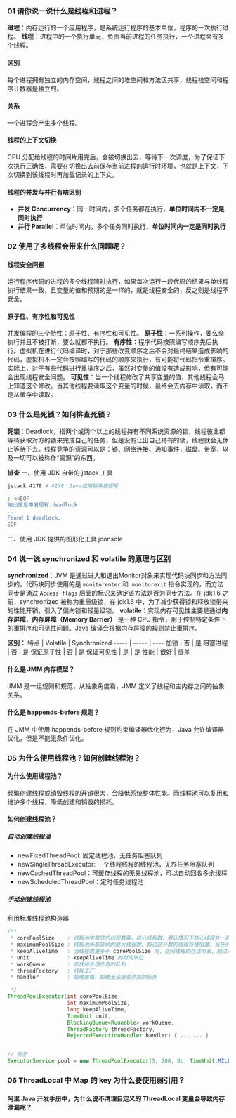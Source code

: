 ### 01  请你说一说什么是线程和进程？
**进程**：内存运行的一个应用程序，是系统运行程序的基本单位，程序的一次执行过程。
**线程**：进程中的一个执行单元，负责当前进程的任务执行，一个进程会有多个线程。

#### 区别
每个进程拥有独立的内存空间，线程之间的堆空间和方法区共享，线程栈空间和程序计数器是独立的。

#### 关系
一个进程会产生多个线程。

#### 线程的上下文切换
CPU 分配给线程的时间片用完后，会被切换出去，等待下一次调度，为了保证下次执行正确性，需要在切换出去前保存当前进程的运行时环境，也就是上下文，下次切换到该线程时再加载记录的上下文。

#### 线程的并发与并行有啥区别
- **并发 Concurrency**：同一时间内，多个任务都在执行，**单位时间内不一定是同时执行**
- **并行 Parallel**：单位时间内，多个任务同时执行，**单位时间内一定是同时执行**

### 02 使用了多线程会带来什么问题呢？
#### 线程安全问题
运行程序代码的进程的多个线程同时执行，如果每次运行一段代码的结果与单线程执行结果一致，且变量的值和预期的是一样的，就是线程安全的，反之则是线程不安全。

#### 原子性、有序性和可见性
并发编程的三个特性：原子性、有序性和可见性。
**原子性**：一系列操作，要么全执行并且不被打断，要么就都不执行。
**有序性**：程序代码按照编写顺序先后执行。虚拟机在进行代码编译时，对于那些改变顺序之后不会对最终结果造成影响的代码，虚拟机不一定会按照编写的代码的顺序来执行，有可能将代码指令重排序。实际上，对于有些代码进行重排序之后，虽然对变量的值没有造成影响，但有可能会出现线程安全问题。
**可见性**：当一个线程修改了共享变量的值，其他线程会马上知道这个修改。当其他线程要读取这个变量的时候，最终会去内存中读取，而不是从缓存中读取。

### 03 什么是死锁？如何排查死锁？
**死锁**：Deadlock，指两个或两个以上的线程持有不同系统资源的锁，线程彼此都等待获取对方的锁来完成自己的任务，但是没有让出自己持有的锁，线程就会无休止等待下去。线程竞争的资源可以是：锁、网络连接、通知事件，磁盘、带宽，以及一切可以被称作“资源”的东西。

**排查** 
一、使用 JDK 自带的 jstack 工具
```sh
jstack 4178 # 4178：Java应用程序进程号

: <<EOF 
输出信息中发现有 deadlock
...
Found 1 deadlock.
EOF
```

二、使用 JDK 提供的图形化工具 jconsole 


### 04 说一说 synchronized 和 volatile 的原理与区别
**synchronized**：JVM 是通过进入和退出Monitor对象来实现代码块同步和方法同步的，代码块同步使用的是 `monitorenter` 和  `monitorexit` 指令实现的，而方法同步是通过 `Access flags` 后面的标识来确定该方法是否为同步方法。在 jdk1.6 之前，synchronized 被称为重量级锁，在 jdk1.6 中，为了减少获得锁和释放锁带来的性能开销，引入了偏向锁和轻量级锁。
**volatile**：实现内存可见性主要是通过**内存屏障**，**内存屏障（Memory Barrier）** 是一种 CPU 指令，用于控制特定条件下的重排序和可见性问题。Java 编译会根据内存屏障的规则禁止重排序。

**区别：**
特点 | Volatile | Synchronized
----- | ----- | ----
加锁 | 否 | 是
阻塞进程 | 否 | 是 
保证原子性 | 否 | 是
保证可见性 | 是 | 是
性能 | 很好 | 很差

#### 什么是 JMM 内存模型？
JMM 是一组规则和规范，从抽象角度看，JMM 定义了线程和主内存之间的抽象关系。

#### 什么是 happends-before 规则？
在 JMM 中使用 happends-before 规则约束编译器优化行为，Java 允许编译器优化，但是不能无条件优化。

### 05 为什么使用线程池？如何创建线程池？
#### 为什么使用线程池？
频繁创建线程或销毁线程的开销很大，会降低系统整体性能。而线程池可以复用和维护多个线程，降低创建和销毁的损耗。
#### 如何创建线程池？
##### 自动创建线程池
- newFixedThreadPool: 固定线程池，无任务阻塞队列
- newSingleThreadExecutor: 一个线程线程的线程池，无界任务阻塞队列
- newCachedThreadPool：可缓存线程的无界线程池，可以自动回收多余线程
- newScheduledThreadPool：定时任务线程池
##### 手动创建线程池
利用标准线程池构造器
```Java
/**  
 * corePoolSize    : 线程池中常驻的线程数量。核心线程数，默认情况下核心线程会一直存活，即使处于闲置状态也不会受存活时间 keepAliveTime 的限制，除非将 allowCoreThreadTimeOut 设置为 true。  
 * maximumPoolSize : 线程池所能容纳的最大线程数。超过这个数的线程将被阻塞。当任务队列为没有设置大小的LinkedBlockingQueue时，这个值无效。  
 * keepAliveTime   : 当线程数量多于 corePoolSize 时，空闲线程的存活时长，超过这个时间就会被回收  
 * unit            : keepAliveTime 的时间单位  
 * workQueue       : 存放待处理任务的队列  
 * threadFactory   : 线程工厂  
 * handler         : 拒绝策略，拒绝无法接收添加的任务  

 */
ThreadPoolExecutor(int corePoolSize,  
                   int maximumPoolSize,  
                   long keepAliveTime,  
                   TimeUnit unit,  
                   BlockingQueue<Runnable> workQueue,  
                   ThreadFactory threadFactory,  
                   RejectedExecutionHandler handler) { ... ... }


// 例子
ExecutorService pool = new ThreadPoolExecutor(5, 200, 0L, TimeUnit.MILLISECONDS, new LinkedBlockingQueue<Runnable>(1024), namedThreadFactory, new ThreadPoolExecutor.AbortPolicy());
```

### 06 ThreadLocal 中 Map 的 key 为什么要使用弱引用？

#### 阿里 Java 开发手册中，为什么说不清理自定义的 ThreadLocal 变量会导致内存泄漏呢？

